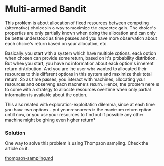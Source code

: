 # Multi-armed Bandit

This problem is about allocation of fixed resources between competing (alternative) choices in a way to maximize the expected gain. The choice's properties are only partially known when doing the allocation and can only be better understood as time passes and you have more observation about each choice's return based on your allocation, etc.

Basically, you start with a system which have multiple options, each option when chosen can provide some return, based on it's probability distribtion. But when you start, you have no information about each option's inherent return distribution. And you are the user who wanted to allocated their resources to this different options in this system and maximize their total return. So as time passes, you interact with machines, allocating your resources and observing each machine's return. Hence, the problem here is to come with a strategy to allocate resources overtime when only partial information is available about the option.&#x20;

This also related with exploration-exploitation dilemma, since at each time you have two options - put your resources in the maximum return option untill now, or you use your resources to find out if possible any other machine might be giving even higher return?&#x20;

### Solution

One way to solve this problem is using Thompson sampling. Check the article on it.&#x20;

[thompson-sampling.md](../probability-and-statistics-1/sampling/thompson-sampling.md "mention")


